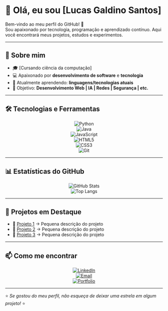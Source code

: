 # 👋 Olá, eu sou [Lucas Galdino Santos]  

Bem-vindo ao meu perfil do GitHub! 🚀  
Sou apaixonado por tecnologia, programação e aprendizado contínuo. Aqui você encontrará meus projetos, estudos e experimentos.  

---

## 🌟 Sobre mim  
- 🎓 [Cursando ciência da computação]  
- 💻 Apaixonado por **desenvolvimento de software** e **tecnologia**  
- 🌱 Atualmente aprendendo: **linguagens/tecnologias atuais**  
- 🎯 Objetivo: **Desenvolvimento Web | IA | Redes | Segurança | etc.**  

---

## 🛠️ Tecnologias e Ferramentas  

<div align="center">

![Python](https://img.shields.io/badge/Python-3670A0?style=for-the-badge&logo=python&logoColor=ffdd54)  
![Java](https://img.shields.io/badge/Java-ED8B00?style=for-the-badge&logo=java&logoColor=white)  
![JavaScript](https://img.shields.io/badge/JavaScript-F7E017?style=for-the-badge&logo=javascript&logoColor=black)  
![HTML5](https://img.shields.io/badge/HTML5-E44D26?style=for-the-badge&logo=html5&logoColor=white)  
![CSS3](https://img.shields.io/badge/CSS3-264de4?style=for-the-badge&logo=css3&logoColor=white)  
![Git](https://img.shields.io/badge/Git-F05033?style=for-the-badge&logo=git&logoColor=white)  

</div>

---

## 📊 Estatísticas do GitHub  

<div align="center">

![GitHub Stats](https://github-readme-stats.vercel.app/api?username=LucasGaldino21&show_icons=true&theme=tokyonight&hide_border=true&count_private=true)  
![Top Langs](https://github-readme-stats.vercel.app/api/top-langs/?username=LucasGaldino21&layout=compact&theme=tokyonight&hide_border=true)  

</div>

---

## 🚀 Projetos em Destaque  

- 🔗 [Projeto 1](https://lucasgaldino21.github.io/doctorcare/#home) → Pequena descrição do projeto  
- 🔗 [Projeto 2](URL) → Pequena descrição do projeto  
- 🔗 [Projeto 3](URL) → Pequena descrição do projeto  

---

## 📫 Como me encontrar  

<div align="center">

[![LinkedIn](https://img.shields.io/badge/LinkedIn-0077B5?style=for-the-badge&logo=linkedin&logoColor=white)](SEU-LINKEDIN)  
[![Email](https://img.shields.io/badge/Email-D14836?style=for-the-badge&logo=gmail&logoColor=white)](mailto:SEUEMAIL@exemplo.com)  
[![Portfolio](https://img.shields.io/badge/Portfolio-000000?style=for-the-badge&logo=vercel&logoColor=white)](SEU-SITE)  

</div>

---

⭐ *Se gostou do meu perfil, não esqueça de deixar uma estrela em algum projeto!* ⭐
